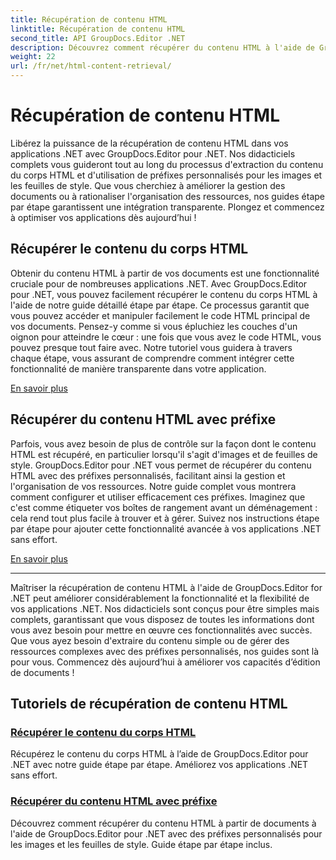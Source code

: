 ```yaml
---
title: Récupération de contenu HTML
linktitle: Récupération de contenu HTML
second_title: API GroupDocs.Editor .NET
description: Découvrez comment récupérer du contenu HTML à l'aide de GroupDocs.Editor pour .NET. Guides étape par étape pour récupérer le contenu du corps et les préfixes personnalisés inclus.
weight: 22
url: /fr/net/html-content-retrieval/
---
```


# Récupération de contenu HTML

Libérez la puissance de la récupération de contenu HTML dans vos applications .NET avec GroupDocs.Editor pour .NET. Nos didacticiels complets vous guideront tout au long du processus d'extraction du contenu du corps HTML et d'utilisation de préfixes personnalisés pour les images et les feuilles de style. Que vous cherchiez à améliorer la gestion des documents ou à rationaliser l'organisation des ressources, nos guides étape par étape garantissent une intégration transparente. Plongez et commencez à optimiser vos applications dès aujourd’hui !

## Récupérer le contenu du corps HTML

Obtenir du contenu HTML à partir de vos documents est une fonctionnalité cruciale pour de nombreuses applications .NET. Avec GroupDocs.Editor pour .NET, vous pouvez facilement récupérer le contenu du corps HTML à l'aide de notre guide détaillé étape par étape. Ce processus garantit que vous pouvez accéder et manipuler facilement le code HTML principal de vos documents. Pensez-y comme si vous épluchiez les couches d'un oignon pour atteindre le cœur : une fois que vous avez le code HTML, vous pouvez presque tout faire avec. Notre tutoriel vous guidera à travers chaque étape, vous assurant de comprendre comment intégrer cette fonctionnalité de manière transparente dans votre application.

[En savoir plus](./retrieve-html-body-content/)

## Récupérer du contenu HTML avec préfixe

Parfois, vous avez besoin de plus de contrôle sur la façon dont le contenu HTML est récupéré, en particulier lorsqu'il s'agit d'images et de feuilles de style. GroupDocs.Editor pour .NET vous permet de récupérer du contenu HTML avec des préfixes personnalisés, facilitant ainsi la gestion et l'organisation de vos ressources. Notre guide complet vous montrera comment configurer et utiliser efficacement ces préfixes. Imaginez que c'est comme étiqueter vos boîtes de rangement avant un déménagement : cela rend tout plus facile à trouver et à gérer. Suivez nos instructions étape par étape pour ajouter cette fonctionnalité avancée à vos applications .NET sans effort.

[En savoir plus](./retrieve-html-content-with-prefix/)

---

Maîtriser la récupération de contenu HTML à l'aide de GroupDocs.Editor for .NET peut améliorer considérablement la fonctionnalité et la flexibilité de vos applications .NET. Nos didacticiels sont conçus pour être simples mais complets, garantissant que vous disposez de toutes les informations dont vous avez besoin pour mettre en œuvre ces fonctionnalités avec succès. Que vous ayez besoin d'extraire du contenu simple ou de gérer des ressources complexes avec des préfixes personnalisés, nos guides sont là pour vous. Commencez dès aujourd’hui à améliorer vos capacités d’édition de documents !
## Tutoriels de récupération de contenu HTML
### [Récupérer le contenu du corps HTML](./retrieve-html-body-content/)
Récupérez le contenu du corps HTML à l’aide de GroupDocs.Editor pour .NET avec notre guide étape par étape. Améliorez vos applications .NET sans effort.
### [Récupérer du contenu HTML avec préfixe](./retrieve-html-content-with-prefix/)
Découvrez comment récupérer du contenu HTML à partir de documents à l'aide de GroupDocs.Editor pour .NET avec des préfixes personnalisés pour les images et les feuilles de style. Guide étape par étape inclus.